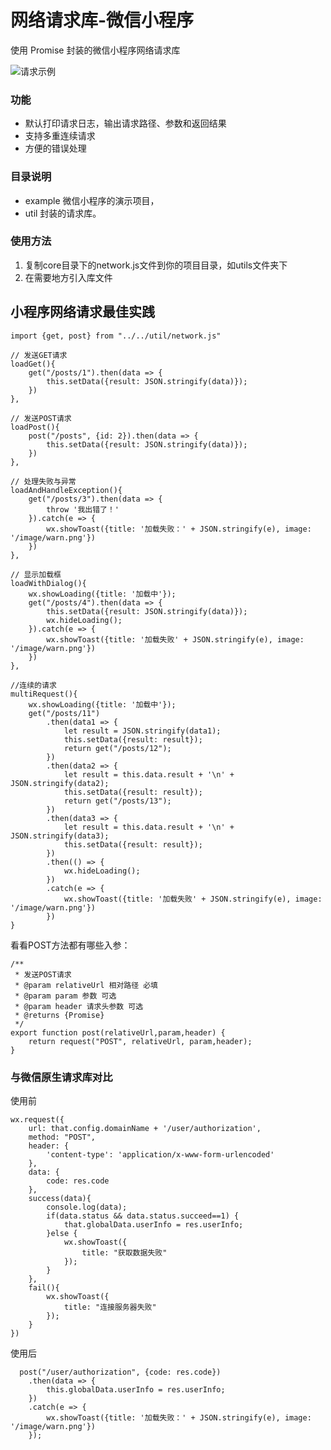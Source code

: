 # 网络请求库-微信小程序

使用 Promise 封装的微信小程序网络请求库

![请求示例](https://github.com/23hp/wx_network/blob/master/pic_loading.jpg)

### 功能

- 默认打印请求日志，输出请求路径、参数和返回结果
- 支持多重连续请求
- 方便的错误处理
 
### 目录说明
- example 微信小程序的演示项目，
- util 封装的请求库。

### 使用方法
1. 复制core目录下的network.js文件到你的项目目录，如utils文件夹下
2. 在需要地方引入库文件


## 小程序网络请求最佳实践


    import {get, post} from "../../util/network.js"

    // 发送GET请求
    loadGet(){
        get("/posts/1").then(data => {
            this.setData({result: JSON.stringify(data)});
        })
    },

    // 发送POST请求
    loadPost(){
        post("/posts", {id: 2}).then(data => {
            this.setData({result: JSON.stringify(data)});
        })
    },

    // 处理失败与异常
    loadAndHandleException(){
        get("/posts/3").then(data => {
            throw '我出错了！'
        }).catch(e => {
            wx.showToast({title: '加载失败：' + JSON.stringify(e), image: '/image/warn.png'})
        })
    },

    // 显示加载框
    loadWithDialog(){
        wx.showLoading({title: '加载中'});
        get("/posts/4").then(data => {
            this.setData({result: JSON.stringify(data)});
            wx.hideLoading();
        }).catch(e => {
            wx.showToast({title: '加载失败' + JSON.stringify(e), image: '/image/warn.png'})
        })
    },

    //连续的请求
    multiRequest(){
        wx.showLoading({title: '加载中'});
        get("/posts/11")
            .then(data1 => {
                let result = JSON.stringify(data1);
                this.setData({result: result});
                return get("/posts/12");
            })
            .then(data2 => {
                let result = this.data.result + '\n' + JSON.stringify(data2);
                this.setData({result: result});
                return get("/posts/13");
            })
            .then(data3 => {
                let result = this.data.result + '\n' + JSON.stringify(data3);
                this.setData({result: result});
            })
            .then(() => {
                wx.hideLoading();
            })
            .catch(e => {
                wx.showToast({title: '加载失败' + JSON.stringify(e), image: '/image/warn.png'})
            })
    }

看看POST方法都有哪些入参：

    /**
     * 发送POST请求
     * @param relativeUrl 相对路径 必填
     * @param param 参数 可选
     * @param header 请求头参数 可选
     * @returns {Promise}
     */
    export function post(relativeUrl,param,header) {
        return request("POST", relativeUrl, param,header);
    }


### 与微信原生请求库对比

使用前 

    wx.request({
        url: that.config.domainName + '/user/authorization',
        method: "POST",
        header: {
            'content-type': 'application/x-www-form-urlencoded'
        },
        data: {
            code: res.code
        },
        success(data){
            console.log(data);
            if(data.status && data.status.succeed==1) {
                that.globalData.userInfo = res.userInfo;
            }else {
                wx.showToast({
                    title: "获取数据失败"
                });
            }
        },
        fail(){
            wx.showToast({
                title: "连接服务器失败"
            });
        }
    })

使用后
 
      post("/user/authorization", {code: res.code})
        .then(data => {
            this.globalData.userInfo = res.userInfo; 
        })
        .catch(e => {
            wx.showToast({title: '加载失败：' + JSON.stringify(e), image: '/image/warn.png'})
        });


